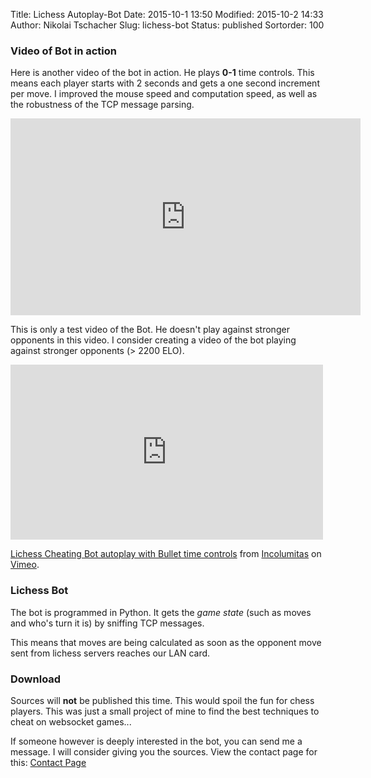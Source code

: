 Title: Lichess Autoplay-Bot
Date: 2015-10-1 13:50
Modified: 2015-10-2 14:33
Author: Nikolai Tschacher
Slug: lichess-bot
Status: published
Sortorder: 100

### Video of Bot in action

Here is another video of the bot in action. He plays **0-1** time controls. This means each player starts with 2 seconds and gets a one second
increment per move. I improved the mouse speed and computation speed, as well as the robustness of the TCP message parsing.

<iframe width="560" height="315" src="https://www.youtube.com/embed/ncF9mqd-iko" frameborder="0" allowfullscreen></iframe>

This is only a test video of the Bot. He doesn't play against stronger opponents in this video. I consider creating a video of the bot playing against stronger opponents (> 2200 ELO).

<iframe src="https://player.vimeo.com/video/141043509" width="500" height="280" frameborder="0" webkitallowfullscreen mozallowfullscreen allowfullscreen></iframe> <p><a href="https://vimeo.com/141043509">Lichess Cheating Bot autoplay with Bullet time controls</a> from <a href="https://vimeo.com/user24568030">Incolumitas</a> on <a href="https://vimeo.com">Vimeo</a>.</p>

### Lichess Bot

The bot is programmed in Python. It gets the *game state* (such as moves and who's turn it is) by sniffing TCP messages.

This means that moves are being calculated as soon as the opponent move sent from lichess servers reaches our
LAN card.

### Download

Sources will **not** be published this time. This would spoil the fun for chess players. This was just a small project of mine to find the best techniques to cheat on websocket games...

If someone however is deeply interested in the bot, you can send me a message. I will consider giving you the sources. View
the contact page for this: [Contact Page]({filename}/pages/contact.md)
